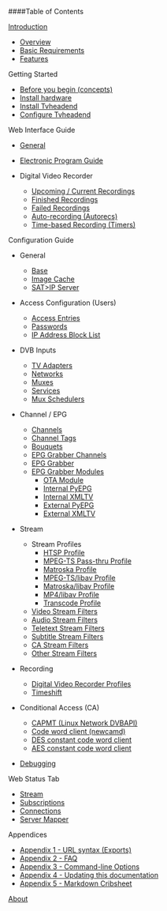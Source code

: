 ####Table of Contents

[Introduction](index)
* [Overview](overview)
* [Basic Requirements](requirements)
* [Features](features)

Getting Started
* [Before you begin (concepts)](before_begin)
* [Install hardware](install_hardware)
* [Install Tvheadend](install_tvheadend)
* [Configure Tvheadend](configure_tvheadend)

Web Interface Guide

* [General](webui_general)

* [Electronic Program Guide](epg)

* Digital Video Recorder

  - [Upcoming / Current Recordings](dvr)
  - [Finished Recordings](dvr)
  - [Failed Recordings](dvr)
  - [Auto-recording (Autorecs)](class/dvrautorec)
  - [Time-based Recording (Timers)](class/dvrtimerec)

Configuration Guide

* General

  - [Base](class/config)
  - [Image Cache](class/imagecache)
  - [SAT>IP Server](class/satip_server)

* Access Configuration (Users)

  - [Access Entries](class/access)
  - [Passwords](class/passwd)
  - [IP Address Block List](class/ipblocking)

* DVB Inputs

  - [TV Adapters](tv_adapters)
  - [Networks](class/mpegts_network)
  - [Muxes](class/mpegts_mux)
  - [Services](class/mpegts_service)
  - [Mux Schedulers](class/mpegts_mux_sched)

* Channel / EPG

  - [Channels](class/channel)
  - [Channel Tags](class/channeltag)
  - [Bouquets](class/bouquet)
  - [EPG Grabber Channels](class/epggrab_channel)
  - [EPG Grabber](class/epggrab)
  - [EPG Grabber Modules](class/epggrab_mod)
    - [OTA Module](class/epggrab_mod_ota)
    - [Internal PyEPG](class/epggrab_mod_int_pyepg)
    - [Internal XMLTV](class/epggrab_mod_int_xmltv)
    - [External PyEPG](class/epggrab_mod_ext_pyepg)
    - [External XMLTV](class/epggrab_mod_ext_xmltv)

* Stream

  - Stream Profiles
    - [HTSP Profile](class/profile-htsp)
    - [MPEG-TS Pass-thru Profile](class/profile-mpegts)
    - [Matroska Profile](class/profile-matroska)
    - [MPEG-TS/libav Profile](class/profile-libav-mpegts)
    - [Matroska/libav Profile](class/profile-libav-matroska)
    - [MP4/libav Profile](class/profile-libav-mp4)
    - [Transcode Profile](class/profile-transcode)
  - [Video Stream Filters](class/esfilter_video)
  - [Audio Stream Filters](class/esfilter_audio)
  - [Teletext Stream Filters](class/esfilter_teletext)
  - [Subtitle Stream Filters](class/esfilter_subtit)
  - [CA Stream Filters](class/esfilter_ca)
  - [Other Stream Filters](class/esfilter_other)

* Recording

  - [Digital Video Recorder Profiles](class/dvrconfig)
  - [Timeshift](class/timeshift)

* Conditional Access (CA)

  - [CAPMT (Linux Network DVBAPI)](class/caclient_capmt)
  - [Code word client (newcamd)](class/caclient_cwc)
  - [DES constant code word client](class/caclient_ccw_des)
  - [AES constant code word client](class/caclient_ccw_aes)

* [Debugging](class/tvhlog_conf)

Web Status Tab

* [Stream](status_stream)
* [Subscriptions](status_subscriptions)
* [Connections](status_connections)
* [Server Mapper](status_service_mapper)

Appendices

  - [Appendix 1 - URL syntax (Exports)](url)
  - [Appendix 2 - FAQ](faqs)
  - [Appendix 3 - Command-line Options](cmdline_options)
  - [Appendix 4 - Updating this documentation](doc_update)
  - [Appendix 5 - Markdown Cribsheet](markdown_cribsheet)

[About](about)
